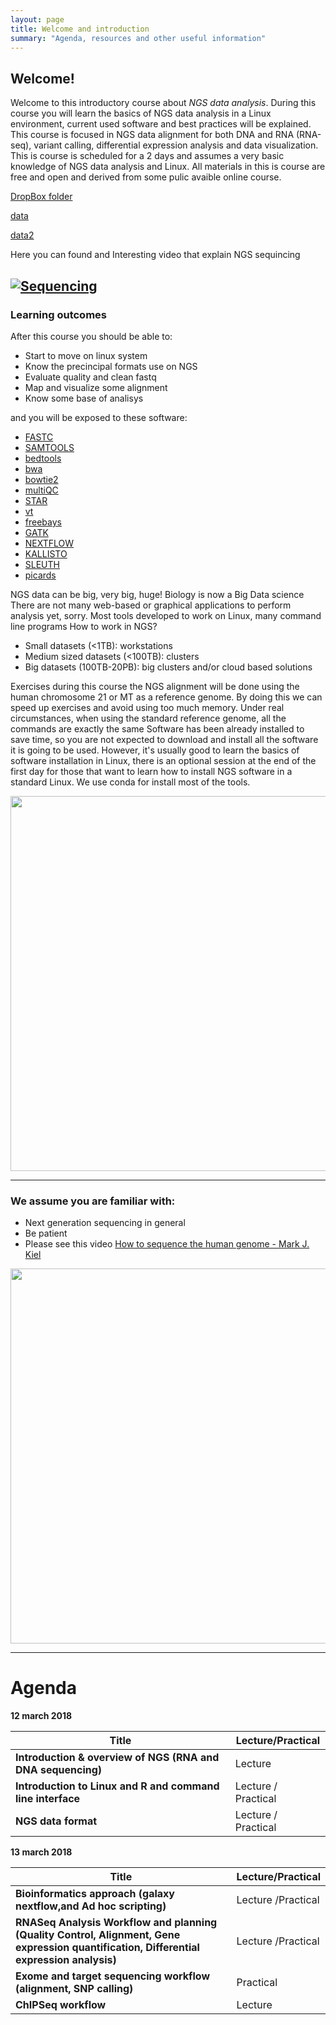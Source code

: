 ```yaml
---
layout: page
title: Welcome and introduction
summary: "Agenda, resources and other useful information"
---
```


## Welcome!

Welcome to this introductory course about _NGS data analysis_. During this course you will learn the basics of NGS data analysis in a Linux environment, current used software and best practices will be explained.
This course is focused in NGS data alignment for both DNA and RNA (RNA-seq), variant calling, differential expression analysis and data visualization.
This is course is scheduled for a 2 days and assumes a very basic knowledge of NGS data analysis and Linux.
All materials in this is course are free and open and derived from some pulic avaible online course.

[DropBox folder](https://www.dropbox.com/sh/4qkqch7gyt888h7/AABD_i9ShwryfAqGeJ0yqqF3a)

[data](https://drive.google.com/open?id=1ywFJ9OyKn0Bo9AhxX2nUuKC3Fr4wLdL6)

[data2]()

Here you can found and Interesting video that explain NGS sequincing

[![Sequencing](https://www.youtube.com/watch?v=MvuYATh7Y74/0.jpg)](https://www.youtube.com/watch?v=MvuYATh7Y74)
---
### Learning outcomes

After this course you should be able to:

- Start to move on linux system 
- Know the precincipal formats  use on  NGS 
- Evaluate quality and clean fastq 
- Map and visualize some alignment
- Know some base of analisys



and you will be exposed to these software:


- [FASTC](https://www.bioinformatics.babraham.ac.uk/projects/fastqc/)
- [SAMTOOLS](http://www.htslib.org/doc/samtools.html)
- [bedtools](http://bedtools.readthedocs.io/en/latest/)
- [bwa](http://bio-bwa.sourceforge.net/)
- [bowtie2](http://bowtie-bio.sourceforge.net/bowtie2/index.shtml)
- [multiQC](http://multiqc.info/)
- [STAR](https://github.com/alexdobin/STAR)
- [vt](https://genome.sph.umich.edu/wiki/Vt)
- [freebays](https://github.com/ekg/freebayes)
- [GATK](https://software.broadinstitute.org/gatk/)
- [NEXTFLOW](https://www.nextflow.io/)
- [KALLISTO](https://pachterlab.github.io/kallisto/about)
- [SLEUTH](https://github.com/pachterlab/sleuth)
- [picards](https://broadinstitute.github.io/picard/)

NGS data can be big, very big, huge! Biology is now a Big Data science
There are not many web-based or graphical applications to perform analysis yet, sorry.
Most tools developed to work on Linux, many command line programs
How to work in NGS?
- Small datasets (<1TB): workstations
- Medium sized datasets (<100TB): clusters
- Big datasets (100TB-20PB): big clusters and/or cloud based solutions

Exercises during this course the NGS alignment will be done using the human chromosome 21 or MT as a reference genome. By doing this we can speed up exercises and avoid using too much memory. Under real circumstances, when using the standard reference genome, all the commands are exactly the same
Software has been already installed to save time, so you are not expected to download and install all the software it is going to be used. However, it's usually good to learn the basics of software installation in Linux, there is an optional session at the end of the first day for those that want to learn how to install NGS software in a standard Linux. We use conda for install most of the tools.

<img src="{{site.url}}/images/p3.jpeg" width="600">


---
### We assume you are familiar with:

- Next generation sequencing in general
- Be patient
- Please see this video [How to sequence the human genome - Mark J. Kiel](https://www.youtube.com/watch?v=MvuYATh7Y74)

<img src="{{site.url}}/images/patience.jpg" width="600" >





---
# Agenda

**12 march 2018**

Title | Lecture/Practical
------|-------------------
**Introduction & overview of NGS (RNA and DNA sequencing)** | Lecture
**Introduction to Linux and R and command line interface** | Lecture / Practical
**NGS data format** | Lecture / Practical

**13 march 2018**

Title | Lecture/Practical
------|-------------------
**Bioinformatics approach (galaxy nextflow,and Ad hoc scripting)** | Lecture /Practical
**RNASeq Analysis Workflow and planning (Quality Control, Alignment, Gene expression quantification, Differential expression analysis)**| Lecture /Practical
**Exome and target sequencing workflow (alignment, SNP calling)** | Practical
**ChIPSeq workflow** | Lecture





